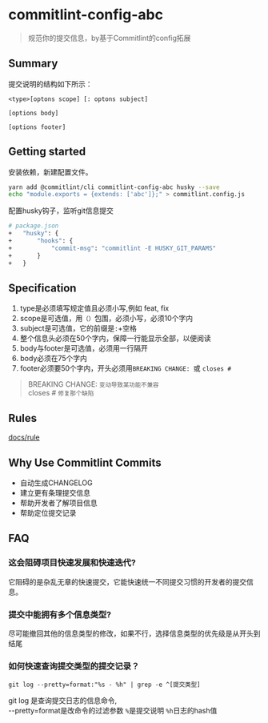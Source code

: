 
# commitlint-config-abc
> 规范你的提交信息，by基于Commitlint的config拓展

## Summary
提交说明的结构如下所示：

```
<type>[optons scope] [: optons subject]

[options body]

[options footer]
```


## Getting started
安装依赖，新建配置文件。

```sh
yarn add @commitlint/cli commitlint-config-abc husky --save
echo "module.exports = {extends: ['abc']};" > commitlint.config.js
```

配置husky钩子，监听git信息提交

```sh
# package.json
+	"husky": {
+		"hooks": {
+			"commit-msg": "commitlint -E HUSKY_GIT_PARAMS"
+		}
+	}
```

## Specification

1. type是必须填写规定值且必须小写,例如 feat, fix
2. scope是可选值，用```（）```包围，必须小写，必须10个字内
3. subject是可选值，它的前缀是```:```+空格
4. 整个信息头必须在50个字内，保障一行能显示全部，以便阅读
5. body与footer是可选值，必须用一行隔开
6. body必须在75个字内
7. footer必须要50个字内，开头必须用```BREAKING CHANGE: ```或 ```closes # ```


> BREAKING CHANGE:  ```变动导致某功能不兼容```   
> closes # ```修复那个缺陷```

## Rules

[docs/rule](./docs/rule.md) 

## Why Use Commitlint Commits
* 自动生成CHANGELOG
* 建立更有条理提交信息
* 帮助开发者了解项目信息
* 帮助定位提交记录

## FAQ

### 这会阻碍项目快速发展和快速迭代?
它阻碍的是杂乱无章的快速提交，它能快速统一不同提交习惯的开发者的提交信息。

### 提交中能拥有多个信息类型?
尽可能撤回其他的信息类型的修改，如果不行，选择信息类型的优先级是从开头到结尾

### 如何快速查询提交类型的提交记录？
```
git log --pretty=format:"%s - %h" | grep -e ^[提交类型]
```
git log 是查询提交日志的信息命令,    
--pretty=format是改命令的过滤参数 ```%```是提交说明 ```%h```日志的hash值